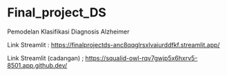 # Final_project_DS
Pemodelan Klasifikasi Diagnosis Alzheimer

Link Streamlit : https://finalprojectds-anc8qqglrsxlvaiurddfkf.streamlit.app/

Link Streamlit (cadangan) ; https://squalid-owl-rqv7gwjp5x6hxrv5-8501.app.github.dev/
